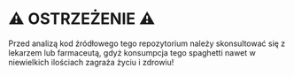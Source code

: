 # ⚠️ OSTRZEŻENIE ⚠️

Przed analizą kod źródłowego tego repozytorium należy skonsultować się z lekarzem lub farmaceutą, gdyż konsumpcja tego spaghetti nawet w niewielkich ilościach zagraża życiu i zdrowiu!
